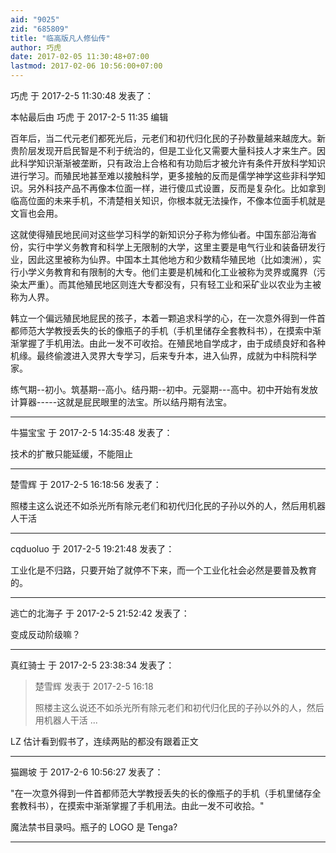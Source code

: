 ```yaml
---
aid: "9025"
zid: "685809"
title: "临高版凡人修仙传"
author: 巧虎
date: 2017-02-05 11:30:48+07:00
lastmod: 2017-02-06 10:56:00+07:00
---
```


巧虎 于 2017-2-5 11:30:48 发表了：

本帖最后由 巧虎 于 2017-2-5 11:35 编辑

百年后，当二代元老们都死光后，元老们和初代归化民的子孙数量越来越庞大。新贵阶层发现开启民智是不利于统治的，但是工业化又需要大量科技人才来生产。因此科学知识渐渐被垄断，只有政治上合格和有功勋后才被允许有条件开放科学知识进行学习。而殖民地甚至难以接触科学，更多接触的反而是儒学神学这些非科学知识。另外科技产品不再像本位面一样，进行傻瓜式设置，反而是复杂化。比如拿到临高位面的未来手机，不清楚相关知识，你根本就无法操作，不像本位面手机就是文盲也会用。

这就使得殖民地民间对这些学习科学的新知识分子称为修仙者。中国东部沿海省份，实行中学义务教育和科学上无限制的大学，这里主要是电气行业和装备研发行业，因此这里被称为仙界。中国本土其他地方和少数精华殖民地（比如澳洲），实行小学义务教育和有限制的大专。他们主要是机械和化工业被称为灵界或魔界（污染太严重）。而其他殖民地区则连大专都没有，只有轻工业和采矿业以农业为主被称为人界。

韩立一个偏远殖民地屁民的孩子，本着一颗追求科学的心，在一次意外得到一件首都师范大学教授丢失的长的像瓶子的手机（手机里储存全套教科书），在摸索中渐渐掌握了手机用法。由此一发不可收拾。在殖民地自学成才，由于成绩良好和各种机缘。最终偷渡进入灵界大专学习，后来专升本，进入仙界，成就为中科院科学家。

练气期--初小。筑基期--高小。结丹期--初中。元婴期---高中。初中开始有发放计算器-----这就是屁民眼里的法宝。所以结丹期有法宝。

---

牛猫宝宝 于 2017-2-5 14:35:48 发表了：

技术的扩散只能延缓，不能阻止

---

楚雪辉 于 2017-2-5 16:18:56 发表了：

照楼主这么说还不如杀光所有除元老们和初代归化民的子孙以外的人，然后用机器人干活

---

cqduoluo 于 2017-2-5 19:21:48 发表了：

工业化是不归路，只要开始了就停不下来，而一个工业化社会必然是要普及教育的。

---

逃亡的北海子 于 2017-2-5 21:52:42 发表了：

变成反动阶级嘛？

---

真红骑士 于 2017-2-5 23:38:34 发表了：

> 楚雪辉 发表于 2017-2-5 16:18
>
> 照楼主这么说还不如杀光所有除元老们和初代归化民的子孙以外的人，然后用机器人干活 ...

LZ 估计看到假书了，连续两贴的都没有跟着正文

---

猫踢坡 于 2017-2-6 10:56:27 发表了：

"在一次意外得到一件首都师范大学教授丢失的长的像瓶子的手机（手机里储存全套教科书），在摸索中渐渐掌握了手机用法。由此一发不可收拾。"

魔法禁书目录吗。瓶子的 LOGO 是 Tenga?

---
